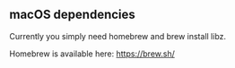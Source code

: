 macOS dependencies
--
Currently you simply need homebrew and brew install libz.

Homebrew is available here:
https://brew.sh/
